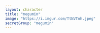 ```yaml
---
layout: character
title: "megumin"
image: "https://i.imgur.com/TtNVTnh.jpeg"
secretGroup: "megumin"
---
```

